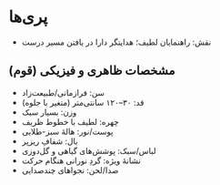 # پری‌ها

- نقش: راهنمایان لطیف؛ هدایتگر دارا در یافتن مسیر درست

## مشخصات ظاهری و فیزیکی (قوم)
- سن: فرازمانی/طبیعت‌زاد
- قد: ۳۰–۱۲۰ سانتی‌متر (متغیر با جلوه)
- وزن: بسیار سبک
- چهره: لطیف با خطوط ظریف
- پوست/نور: هالهٔ سبز-طلایی
- بال: شفافِ ریزپر
- لباس/سبک: پوشش‌های گیاهی و گل‌دوزی
- نشانهٔ ویژه: گردِ نورانی هنگام حرکت
- صدا/لحن: نجواهای چندصدایی
